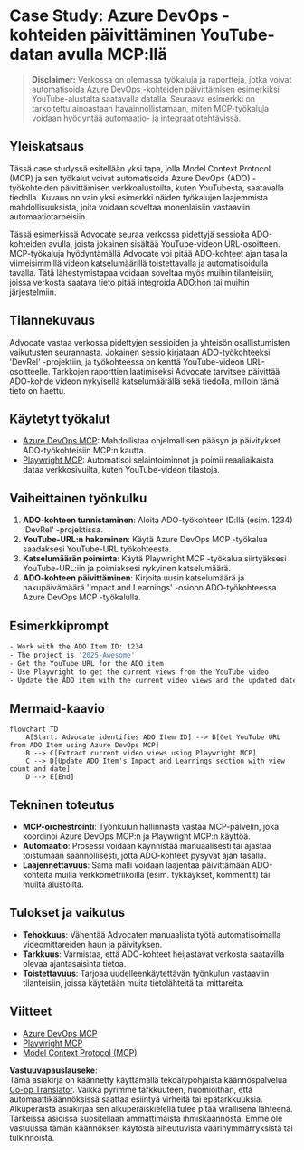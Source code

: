 <!--
CO_OP_TRANSLATOR_METADATA:
{
  "original_hash": "14a2dfbea55ef735660a06bd6bdfe5f3",
  "translation_date": "2025-07-14T06:13:27+00:00",
  "source_file": "09-CaseStudy/UpdateADOItemsFromYT.md",
  "language_code": "fi"
}
-->
# Case Study: Azure DevOps -kohteiden päivittäminen YouTube-datan avulla MCP:llä

> **Disclaimer:** Verkossa on olemassa työkaluja ja raportteja, jotka voivat automatisoida Azure DevOps -kohteiden päivittämisen esimerkiksi YouTube-alustalta saatavalla datalla. Seuraava esimerkki on tarkoitettu ainoastaan havainnollistamaan, miten MCP-työkaluja voidaan hyödyntää automaatio- ja integraatiotehtävissä.

## Yleiskatsaus

Tässä case studyssä esitellään yksi tapa, jolla Model Context Protocol (MCP) ja sen työkalut voivat automatisoida Azure DevOps (ADO) -työkohteiden päivittämisen verkkoalustoilta, kuten YouTubesta, saatavalla tiedolla. Kuvaus on vain yksi esimerkki näiden työkalujen laajemmista mahdollisuuksista, joita voidaan soveltaa monenlaisiin vastaaviin automaatiotarpeisiin.

Tässä esimerkissä Advocate seuraa verkossa pidettyjä sessioita ADO-kohteiden avulla, joista jokainen sisältää YouTube-videon URL-osoitteen. MCP-työkaluja hyödyntämällä Advocate voi pitää ADO-kohteet ajan tasalla viimeisimmillä videon katselumäärillä toistettavalla ja automatisoidulla tavalla. Tätä lähestymistapaa voidaan soveltaa myös muihin tilanteisiin, joissa verkosta saatava tieto pitää integroida ADO:hon tai muihin järjestelmiin.

## Tilannekuvaus

Advocate vastaa verkossa pidettyjen sessioiden ja yhteisön osallistumisten vaikutusten seurannasta. Jokainen sessio kirjataan ADO-työkohteeksi 'DevRel' -projektiin, ja työkohteessa on kenttä YouTube-videon URL-osoitteelle. Tarkkojen raporttien laatimiseksi Advocate tarvitsee päivittää ADO-kohde videon nykyisellä katselumäärällä sekä tiedolla, milloin tämä tieto on haettu.

## Käytetyt työkalut

- [Azure DevOps MCP](https://github.com/microsoft/azure-devops-mcp): Mahdollistaa ohjelmallisen pääsyn ja päivitykset ADO-työkohteisiin MCP:n kautta.
- [Playwright MCP](https://github.com/microsoft/playwright-mcp): Automatisoi selaintoiminnot ja poimii reaaliaikaista dataa verkkosivuilta, kuten YouTube-videon tilastoja.

## Vaiheittainen työnkulku

1. **ADO-kohteen tunnistaminen**: Aloita ADO-työkohteen ID:llä (esim. 1234) 'DevRel' -projektissa.
2. **YouTube-URL:n hakeminen**: Käytä Azure DevOps MCP -työkalua saadaksesi YouTube-URL työkohteesta.
3. **Katselumäärän poiminta**: Käytä Playwright MCP -työkalua siirtyäksesi YouTube-URL:iin ja poimiaksesi nykyinen katselumäärä.
4. **ADO-kohteen päivittäminen**: Kirjoita uusin katselumäärä ja hakupäivämäärä 'Impact and Learnings' -osioon ADO-työkohteessa Azure DevOps MCP -työkalulla.

## Esimerkkiprompt

```bash
- Work with the ADO Item ID: 1234
- The project is '2025-Awesome'
- Get the YouTube URL for the ADO item
- Use Playwright to get the current views from the YouTube video
- Update the ADO item with the current video views and the updated date of the information
```

## Mermaid-kaavio

```mermaid
flowchart TD
    A[Start: Advocate identifies ADO Item ID] --> B[Get YouTube URL from ADO Item using Azure DevOps MCP]
    B --> C[Extract current video views using Playwright MCP]
    C --> D[Update ADO Item's Impact and Learnings section with view count and date]
    D --> E[End]
```

## Tekninen toteutus

- **MCP-orchestrointi**: Työnkulun hallinnasta vastaa MCP-palvelin, joka koordinoi Azure DevOps MCP:n ja Playwright MCP:n käyttöä.
- **Automaatio**: Prosessi voidaan käynnistää manuaalisesti tai ajastaa toistumaan säännöllisesti, jotta ADO-kohteet pysyvät ajan tasalla.
- **Laajennettavuus**: Sama malli voidaan laajentaa päivittämään ADO-kohteita muilla verkkometriikoilla (esim. tykkäykset, kommentit) tai muilta alustoilta.

## Tulokset ja vaikutus

- **Tehokkuus**: Vähentää Advocaten manuaalista työtä automatisoimalla videomittareiden haun ja päivityksen.
- **Tarkkuus**: Varmistaa, että ADO-kohteet heijastavat verkosta saatavilla olevaa ajantasaisinta tietoa.
- **Toistettavuus**: Tarjoaa uudelleenkäytettävän työnkulun vastaaviin tilanteisiin, joissa käytetään muita tietolähteitä tai mittareita.

## Viitteet

- [Azure DevOps MCP](https://github.com/microsoft/azure-devops-mcp)
- [Playwright MCP](https://github.com/microsoft/playwright-mcp)
- [Model Context Protocol (MCP)](https://modelcontextprotocol.io/)

**Vastuuvapauslauseke**:  
Tämä asiakirja on käännetty käyttämällä tekoälypohjaista käännöspalvelua [Co-op Translator](https://github.com/Azure/co-op-translator). Vaikka pyrimme tarkkuuteen, huomioithan, että automaattikäännöksissä saattaa esiintyä virheitä tai epätarkkuuksia. Alkuperäistä asiakirjaa sen alkuperäiskielellä tulee pitää virallisena lähteenä. Tärkeissä asioissa suositellaan ammattimaista ihmiskäännöstä. Emme ole vastuussa tämän käännöksen käytöstä aiheutuvista väärinymmärryksistä tai tulkinnoista.